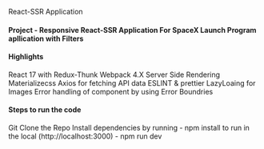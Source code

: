 React-SSR Application

<h4>Project - Responsive React-SSR Application For SpaceX Launch Program apllication with Filters</h4>

<h4>Highlights</h4>
React 17 with Redux-Thunk
Webpack 4.X
Server Side Rendering
Materializecss
Axios for fetching API data
ESLINT & prettier
LazyLoaing for Images
Error handling of component by using Error Boundries

<h4>Steps to run the code</h4>
Git Clone the Repo
Install dependencies by running - npm install
to run in the local (http://localhost:3000) - npm run dev



